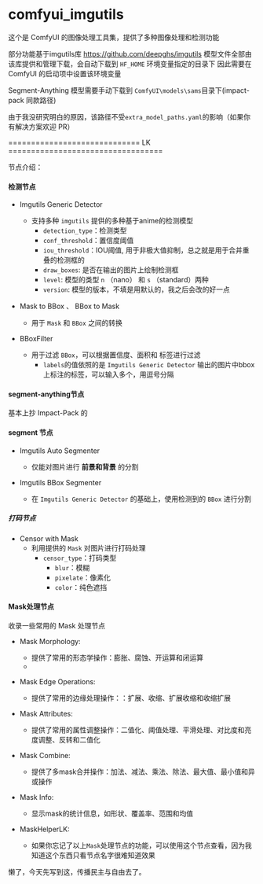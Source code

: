 # comfyui_imgutils

这个是 ComfyUI 的图像处理工具集，提供了多种图像处理和检测功能

部分功能基于imgutils库
https://github.com/deepghs/imgutils
模型文件全部由该库提供和管理下载，会自动下载到 
`HF_HOME` 环境变量指定的目录下
因此需要在 ComfyUI 的启动项中设置该环境变量


Segment-Anything 模型需要手动下载到
`ComfyUI\models\sams`目录下(impact-pack 同款路径)

由于我没研究明白的原因，该路径不受`extra_model_paths.yaml`的影响（如果你有解决方案欢迎 PR）


============================= LK ==================================


节点介绍：

#### 检测节点
- Imgutils Generic Detector
    - 支持多种 `imgutils` 提供的多种基于anime的检测模型
        - `detection_type`：检测类型     
        - `conf_threshold`：置信度阈值
        - `iou_threshold`：IOU阈值, 用于非极大值抑制，总之就是用于合并重叠的检测框的
        - `draw_boxes`: 是否在输出的图片上绘制检测框
        - `level`: 模型的类型 `n` （nano） 和 `s` （standard）两种
        - `version`: 模型的版本，不填是用默认的，我之后会改的好一点

- Mask to BBox 、 BBox to Mask
    - 用于 `Mask` 和 `BBox` 之间的转换
- BBoxFilter
    - 用于过滤 `BBox`，可以根据置信度、面积和 标签进行过滤
        - `labels`的值依照的是 `Imgutils Generic Detector` 输出的图片中bbox上标注的标签，可以输入多个，用逗号分隔

#### segment-anything节点
基本上抄 Impact-Pack 的

#### segment 节点
- Imgutils Auto Segmenter
    - 仅能对图片进行 **前景和背景** 的分割

- Imgutils BBox Segmenter
    - 在 `Imgutils Generic Detector` 的基础上，使用检测到的 `BBox` 进行分割

##### 打码节点
- Censor with Mask
    - 利用提供的 `Mask` 对图片进行打码处理
        - `censor_type`：打码类型
            - `blur`：模糊
            - `pixelate`：像素化
            - `color`：纯色遮挡
 
#### Mask处理节点
收录一些常用的 Mask 处理节点
- Mask Morphology:
    - 提供了常用的形态学操作：膨胀、腐蚀、开运算和闭运算
    - 
- Mask Edge Operations:
    - 提供了常用的边缘处理操作：：扩展、收缩、扩展收缩和收缩扩展

- Mask Attributes:
    - 提供了常用的属性调整操作：二值化、阈值处理、平滑处理、对比度和亮度调整、反转和二值化
- Mask Combine:
    - 提供了多mask合并操作：加法、减法、乘法、除法、最大值、最小值和异或操作
- Mask Info:
    - 显示mask的统计信息，如形状、覆盖率、范围和均值
- MaskHelperLK:
    - 如果你忘记了以上`Mask`处理节点的功能，可以使用这个节点查看，因为我知道这个东西只看节点名字很难知道效果


懒了，今天先写到这，传播民主与自由去了。

